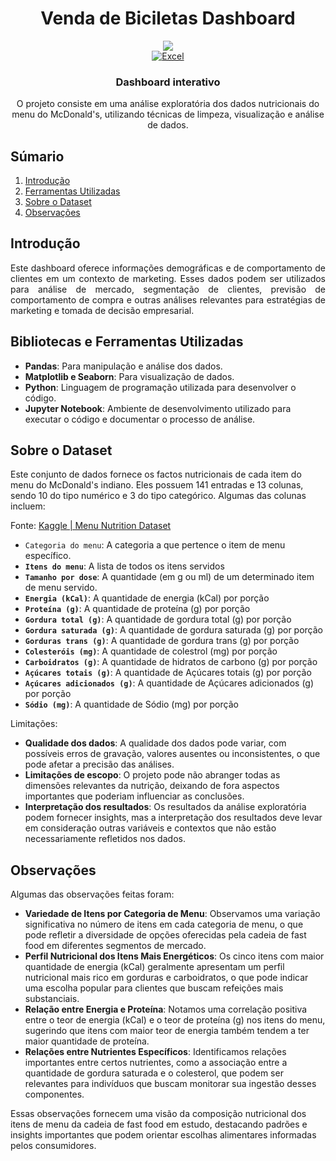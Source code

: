 <div align="center">
    <h1>Venda de Biciletas Dashboard </h1>
    
  <img src="https://github.com/marcos-anjos/Bike-Sales-Dashboard/assets/160321440/746c608d-0f86-4bbe-b855-3c95ebf57be3" />

  <div align="center">
        <a href="#"><img alt="Excel" src="https://img.shields.io/badge/Microsoft_Excel-217346?style=for-the-badge&logo=microsoft-excel&logoColor=white"></a>
    </div>

<h3>Dashboard interativo</h3>

  <p>O projeto consiste em uma análise exploratória dos dados nutricionais do menu do McDonald's, utilizando técnicas de limpeza, visualização e análise de dados.</p>
  
</div>

## <a name="table">Súmario</a>

1. [Introdução](#introdução)
2. [Ferramentas Utilizadas](#Ferramentas)
3. [Sobre o Dataset](#Dataset)
4. [Observações](#Observações)

## <a name="introdução">Introdução</a>

<body>
    <p style="text-align: justify;">
       Este dashboard oferece informações demográficas e de 
                                comportamento de clientes em um contexto de marketing. Esses dados 
                                podem ser utilizados para análise de mercado, segmentação de clientes, 
                                previsão de comportamento de compra e outras análises relevantes para estratégias  
                                de marketing e tomada de decisão empresarial.
    </p>
</body>

## <a name="Ferramentas">Bibliotecas e Ferramentas Utilizadas</a>

- **Pandas**: Para manipulação e análise dos dados.
- **Matplotlib e Seaborn**: Para visualização de dados.
- **Python**: Linguagem de programação utilizada para desenvolver o código.
- **Jupyter Notebook**: Ambiente de desenvolvimento utilizado para executar o código e documentar o processo de análise.
   

## <a name="Dataset">Sobre o Dataset</a>

Este conjunto de dados fornece os factos nutricionais de cada item do menu do McDonald's indiano. Eles possuem 141 entradas e 13 colunas, sendo 10 do tipo numérico e 3 do tipo categórico. Algumas das colunas incluem:

Fonte: [Kaggle | Menu Nutrition Dataset](https://www.kaggle.com/datasets/deepcontractor/mcdonalds-india-menu-nutrition-facts)

- `Categoria do menu`: A categoria a que pertence o item de menu específico.
- **`Itens do menu`**: A lista de todos os itens servidos
- **`Tamanho por dose`**: A quantidade (em g ou ml) de um determinado item de menu servido.
- **`Energia (kCal)`**: A quantidade de energia (kCal) por porção
- **`Proteína (g)`**: A quantidade de proteína (g) por porção
- **`Gordura total (g)`**: A quantidade de gordura total (g) por porção
- **`Gordura saturada (g)`**: A quantidade de gordura saturada (g) por porção
- **`Gorduras trans (g)`**: A quantidade de gordura trans (g) por porção
- **`Colesteróis (mg)`**: A quantidade de colestrol (mg) por porção
- **`Carboidratos (g)`**: A quantidade de hidratos de carbono (g) por porção
- **`Açúcares totais (g)`**: A quantidade de Açúcares totais (g) por porção
- **`Açúcares adicionados (g)`**: A quantidade de Açúcares adicionados (g) por porção
- **`Sódio (mg)`**: A quantidade de Sódio (mg) por porção

Limitações:

- **Qualidade dos dados**:
A qualidade dos dados pode variar, com possíveis erros de gravação, valores ausentes ou inconsistentes, o que pode afetar a precisão das análises.
- **Limitações de escopo**:
O projeto pode não abranger todas as dimensões relevantes da nutrição, deixando de fora aspectos importantes que poderiam influenciar as conclusões.
- **Interpretação dos resultados**: Os resultados da análise exploratória podem fornecer insights, mas a interpretação dos resultados deve levar em consideração outras variáveis e contextos que não estão necessariamente refletidos nos dados.


## <a name="Observações">Observações</a>
Algumas das observações feitas foram:
- **Variedade de Itens por Categoria de Menu**: Observamos uma variação significativa no número de itens em cada categoria de menu, o que pode refletir a diversidade de opções oferecidas pela cadeia de fast food em diferentes segmentos de mercado.
- **Perfil Nutricional dos Itens Mais Energéticos**: Os cinco itens com maior quantidade de energia (kCal) geralmente apresentam um perfil nutricional mais rico em gorduras e carboidratos, o que pode indicar uma escolha popular para clientes que buscam refeições mais substanciais.
- **Relação entre Energia e Proteína**: Notamos uma correlação positiva entre o teor de energia (kCal) e o teor de proteína (g) nos itens do menu, sugerindo que itens com maior teor de energia também tendem a ter maior quantidade de proteína.
- **Relações entre Nutrientes Específicos**: Identificamos relações importantes entre certos nutrientes, como a associação entre a quantidade de gordura saturada e o colesterol, que podem ser relevantes para indivíduos que buscam monitorar sua ingestão desses componentes.
  
Essas observações fornecem uma visão da composição nutricional dos itens de menu da cadeia de fast food em estudo, destacando padrões e insights importantes que podem orientar escolhas alimentares informadas pelos consumidores.

